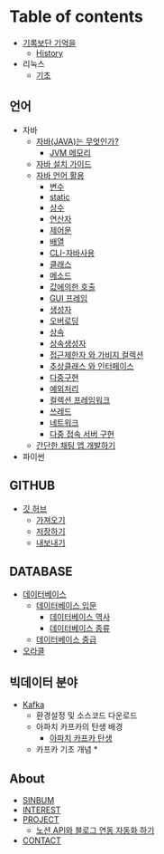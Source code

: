 # Table of contents

* [기록보단 기억을](README.md)
  * [History](History.md)
* 리눅스
  * [기초](linux/basic.md)

## 언어
* 자바
  * [자바(JAVA)는 무엇인가?](java/WhatIsJava.md)
    * [JVM 메모리](java/useGuide/JVM.md)
  * [자바 설치 가이드](java/JavaEnvGuide.md)
  * [자바 언어 활용](java/javaUseGuide.md)
    * [변수](java/useGuide/Variable.md)
    * [static](java/useGuide/Static.md)
    * [상수](java/useGuide/Constant.md)
    * [연산자](java/useGuide/Operator.md)
    * [제어문](java/useGuide/ControlStatement.md)
    * [배열](java/useGuide/Array.md)
    * [CLI-자바사용](java/useGuide/JavaUseInCLI.md)
    * [클래스](java/useGuide/Class.md)
    * [메소드](java/useGuide/method.md)
    * [값에의한 호출](java/useGuide/CallByRef.md)
    * [GUI 프레임](java/useGuide/Frame.md)
    * [생성자](java/useGuide/Constructor.md)
    * [오버로딩](java/useGuide/Overloading.md)
    * [상속](java/useGuide/Extends.md)
    * [상속생성자](java/useGuide/ExtendsConstructor.md)  
    * [접근제한자 와 가비지 컬렉션](java/useGuide/GarbageCollection.md)
    * [추상클래스 와 인터페이스](java/useGuide/AbstractAndInterface.md)
    * [다중구현](java/useGuide/MultipleInheritance.md)
    * [예외처리](java/useGuide/Exception.md)  
    * [컬렉션 프레임워크](java/useGuide/CollectionFramework.md)
    * [쓰레드](java/useGuide/Thread.md)
    * [네트워크](java/useGuide/Network.md)
    * [다중 접속 서버 구현](java/useGuide/ThredServer.md)
  * [간단한 채팅 앱 개발하기](java/miniProject/chat.md)
* 파이썬




## GITHUB

* [깃 허브](gitHub/gitHub.md)
  * [가져오기](gitHub/pull.md)
  * [저장하기](gitHub/commit.md)
  * [내보내기](gitHub/push.md)

## DATABASE

* [데이터베이스](database/database.md)
  * [데이터베이스 입문](database/theory/Basic.md)
    * [데이터베이스 역사](database/theory/BasicHistory.md)
    * [데이터베이스 종류](database/theory/BasicType.md)
  * [데이터베이스 중급](database/theory/Middle.md)
* [오라클](database/oracle/Oracle.md)

## 빅데이터 분야

* [Kafka](bigData/kafka/kafka.md)
  * 환경설정 및 소스코드 다운로드
  * 아파치 카프카의 탄생 배경
    * [아파치 카프카 탄생](bigData/kafka/kafkaBorn.md)
  * 카프카 기초 개념
    * 


## About

* [SINBUM](about/sinbum.md)  
* [INTEREST](about/interest.md)
* [PROJECT](about/project.md)
  * [노션 API와 블로그 연동 자동화 하기](project/notionToGitbook/history.md)
* [CONTACT](about/contact.md)
